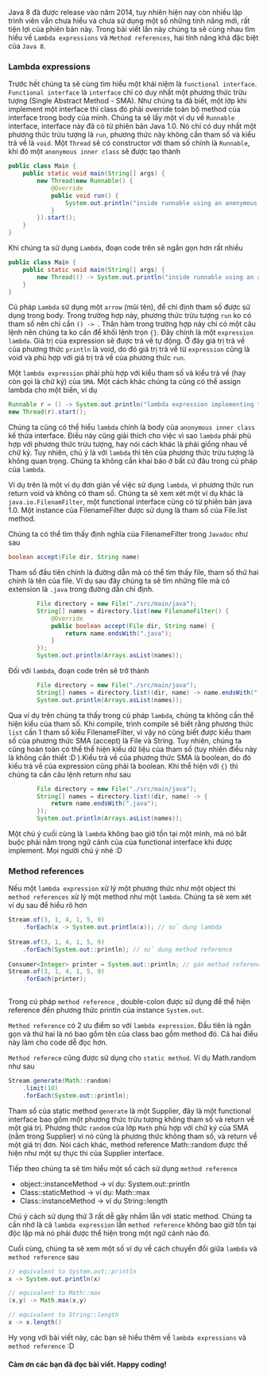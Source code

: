 Java 8 đã được release vào năm 2014, tuy nhiên hiện nay còn nhiều lập trình viên vẫn chưa hiểu và chưa sử dụng một số những tính năng mới, rất tiện lợi của phiên bản này. Trong bài viết lần này chúng ta sẽ cùng nhau tìm hiểu về `Lambda expressions` và `Method references`, hai tính năng khá đặc biệt của `Java 8`.

### Lambda expressions
Trước hết chúng ta sẽ cùng tìm hiểu một khái niệm là `functional interface`. `Functional interface` là `interface` chỉ có duy nhất một phương thức trừu tượng (Single Abstract Method - SMA). Như chúng ta đã biết, một lớp khi implement một interface thì class đó phải override toàn bộ method của interface trong body của mình. Chúng ta sẽ lấy một ví dụ về `Runnable` interface, interface này đã có từ phiên bản Java 1.0. Nó chỉ có duy nhất một phương thức trừu tượng là `run`, phương thức này không cần tham số và kiểu trả về là `void`. Một `Thread` sẽ có constructor với tham số chính là `Runnable`, khi đó một `anonymous inner class` sẽ được tạo thành
```java
public class Main {
    public static void main(String[] args) {
        new Thread(new Runnable() {
            @Override
            public void run() {
                System.out.println("inside runnable using an anonymous inner class");
            }
        }).start();
    }
}
```

Khi chúng ta sử dụng `Lambda`, đoạn code trên sẽ ngắn gọn hơn rất nhiều
```java
public class Main {
    public static void main(String[] args) {
        new Thread(() -> System.out.println("inside runnable using an anonymous inner class")).start();
    }
}
```

Cú pháp `Lambda` sử dụng một `arrow` (mũi tên), để chỉ định tham số được sử dụng trong body. Trong trường hợp này, phương thức trừu tượng `run` ko có tham số nên chỉ cần `() -> `. Thân hàm trong trường hợp này chỉ có một câu lệnh nên chúng ta ko cần để khối lệnh trọn `{}`. Đây chính là một `expression lambda`. Giá trị của expression sẽ được trả về tự động. Ở đây giá trị trả về của phương thức `println` là void, do đó giá trị trả về từ `expression` cũng là void và phù hợp với giá trị trả về của phương thức `run`.

Một `lambda expression` phải phù hợp với kiểu tham số và kiểu trả về (hay còn gọi là chữ ký) của `SMA`. Một cách khác chúng ta cũng có thể assign lambda cho một biến, ví dụ
```java
Runnable r = () -> System.out.println("lambda expression implementing the run method");
new Thread(r).start();
```

Chúng ta cũng có thể hiểu `lambda` chính là body của `anonymous inner class` kế thừa interface. Điều này cũng giải thích cho việc vì sao `lambda` phải phù hợp với phương thức trừu tượng, hay nói cách khác là phải giống nhau về chữ ký. Tuy nhiên, chú ý là với `lambda` thì tên của phương thức trừu tượng là không quan trọng. Chúng ta không cần khai báo ở bất cứ đâu trong cú pháp của `lambda`.

Ví dụ trên là một ví dụ đơn giản về việc sử dụng `lambda`, vì phương thức run return void và không có tham số. Chúng ta sẽ xem xét một ví dụ khác là `java.io.FilenamFilter`, một functional interface cũng có từ phiên bản java 1.0. Một instance của FilenameFilter được sử dụng là tham số của File.list method. 

Chúng ta có thể tìm thấy định nghĩa của FilenameFilter trong `Javadoc` như sau
```java
boolean accept(File dir, String name)
```
Tham số đầu tiên chính là đường dẫn mà có thể tìm thấy file, tham số thứ hai chính là tên của file. Ví dụ sau đây chúng ta sẽ tìm những file mà có extension là `.java` trong đường dẫn chỉ định.

```java
        File directory = new File("./src/main/java");
        String[] names = directory.list(new FilenameFilter() {
            @Override
            public boolean accept(File dir, String name) {
                return name.endsWith(".java");
            }
        });
        System.out.println(Arrays.asList(names));
```

Đối với `lambda`, đoạn code trên sẽ trở thành
```java
        File directory = new File("./src/main/java");
        String[] names = directory.list((dir, name) -> name.endsWith(".java"));
        System.out.println(Arrays.asList(names));
```

Qua ví dụ trên chúng ta thấy trong cú pháp `lambda`, chúng ta không cần thể hiện kiểu của tham số. Khi compile, trình compile sẽ biết rằng phương thức `list` cần 1 tham số kiểu FilenameFilter, vì vậy nó cũng biết được kiểu tham số của phương thức SMA (accept) là File và String. Tuy nhiên, chúng ta cũng hoàn toàn có thể thể  hiện kiểu dữ liệu của tham số (tuy nhiên điều này là không cần thiết :D ).Kiểu trả về của phương thức SMA là boolean, do đó kiểu trả về của expression cũng phải là boolean. Khi thể hiện với `{}` thì chúng ta cần câu lệnh return như sau
```java
        File directory = new File("./src/main/java");
        String[] names = directory.list((dir, name) -> {
            return name.endsWith(".java");
        });
        System.out.println(Arrays.asList(names));
```

Một chú ý cuối cùng là `lambda` không bao giờ tồn tại một mình, mà nó bắt buộc phải nằm trong ngữ cảnh của của functional interface khi được implement. Mọi người chú ý nhé :D

### Method references
Nếu một `lambda expression` xử lý một phương thức như một object thì `method references` xử lý một method như một `lambda`. Chúng ta sẽ xem xét ví dụ sau để hiểu rõ hơn
```java
Stream.of(3, 1, 4, 1, 5, 9)
    .forEach(x -> System.out.println(x)); // sử dụng lambda
    
Stream.of(3, 1, 4, 1, 5, 9)
    .forEach(System.out::println); // sử dụng method reference
    
Consumer<Integer> printer = System.out::println; // gán method reference như một functional interface
Stream.of(3, 1, 4, 1, 5, 9)
    .forEach(printer);
    
```

Trong cú pháp `method reference` , double-colon được sử dụng để thể hiện reference đến phương thức println của instance `System.out`. 

`Method reference` có 2 ưu điểm so với `lambda expression`. Đầu tiên là ngắn gọn và thứ hai là nó bao gồm tên của class bao gồm method đó. Cả hai điều này làm cho code dễ đọc hơn.

`Method referece` cũng được sử dụng cho `static method`. Ví dụ Math.random như sau
```java
Stream.generate(Math::random)
    .limit(10)
    .forEach(System.out::println);
```
Tham số của static method `generate` là một Supplier, đây là một functional interface bao gồm một phương thức trừu tượng không tham số và return về một giá trị. Phương thức `random` của lớp `Math` phù hợp với chữ ký của SMA (nằm trong Supplier) vì nó cũng là phương thức không tham số, và return về một giá trị đơn. Nói cách khác, method reference Math::random được thể hiện như một sự thực thi của Supplier interface. 

Tiếp theo chúng ta sẽ tìm hiểu một số cách sử dụng `method reference`
* object::instanceMethod -> ví dụ: System.out::println
* Class::staticMethod -> ví dụ: Math::max 
* Class::instanceMethod -> ví dụ String::length 

Chú ý cách sử dụng thứ 3 rất dễ gây nhầm lẫn với static method. Chúng ta cần nhớ là cả `lambda expression` lẫn `method reference` không bao giờ tồn tại độc lập mà nó phải được thể hiện trong một ngữ cảnh nào đó. 

Cuối cùng, chúng ta sẽ xem một số ví dụ về cách chuyển đổi giữa `lambda` và `method reference` sau

```java
// equivalent to System.out::println
x -> System.out.println(x)

// equivalent to Math::max
(x,y) -> Math.max(x,y)

// equivalent to String::length
x -> x.length()
```

Hy vọng với bài viết này, các bạn sẽ hiểu thêm về `lambda expressions` và `method reference` :D

#### Cảm ơn các bạn đã đọc bài viết. Happy coding!